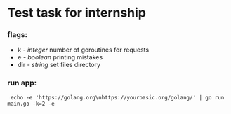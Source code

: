 # Test task for internship

### flags:

- k - 
*integer* number of goroutines for requests
- e - 
*boolean* printing mistakes
- dir - 
*string* set files directory

### run app:

`  echo -e 'https://golang.org\nhttps://yourbasic.org/golang/' | go run main.go -k=2 -e `